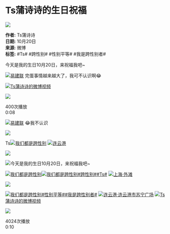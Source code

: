 # Ts蒲诗诗的生日祝福

![](https://tvax2.sinaimg.cn/crop.0.0.512.512.180/008qdag3ly8hh5ojgd0pvj30e80e8jrn.jpg?KID=imgbed,tva&Expires=1737548572&ssig=WgHZwkRxeS)

**作者:** Ts蒲诗诗  
**日期:** 10月20日  
**来源:** 微博  
**标签:** #Ts#  #跨性别#  #性别平等#  #我是跨性别者#

今天是我的生日10月20日，来祝福我吧~

[![](https://n.sinaimg.cn/photo/5213b46e/20180926/timeline_card_small_super_default.png)易建联](https://m.weibo.cn/p/index?extparam=%E6%98%93%E5%BB%BA%E8%81%94&containerid=100808e5c58d240be3dd9a932408eed55ebd38&luicode=10000011&lfid=1005057716385091) 完蛋事情越来越大了，我可不认识啊😂 

[![](https://h5.sinaimg.cn/upload/2015/09/25/3/timeline_card_small_video_default.png)Ts蒲诗诗的微博视频](https://video.weibo.com/show?fid=1034:5090448989945904)

![](https://wx2.sinaimg.cn/orj480/008qdag3gy1hupb3qb8ooj30k00zktdu.jpg)

400次播放  
0:08

[![](https://n.sinaimg.cn/photo/5213b46e/20180926/timeline_card_small_super_default.png)易建联](https://m.weibo.cn/p/index?extparam=%E6%98%93%E5%BB%BA%E8%81%94&containerid=100808e5c58d240be3dd9a932408eed55ebd38&luicode=10000011&lfid=1005057716385091) 😂我不认识

![](https://wx2.sinaimg.cn/orj360/008qdag3gy1hupapv2yx8j30zu25o7wi.jpg)

Ts[![](https://n.sinaimg.cn/photo/5213b46e/20180926/timeline_card_small_super_default.png)我们都是跨性别](https://m.weibo.cn/p/index?extparam=%E6%88%91%E4%BB%AC%E9%83%BD%E6%98%AF%E8%B7%A8%E6%80%A7%E5%88%AB&containerid=100808b3cb243732877345157e3adf8c99b7b9&luicode=10000011&lfid=1005057716385091) [![](https://h5.sinaimg.cn/upload/2015/09/25/3/timeline_card_small_location_default.png)连云港](http://weibo.com/p/1001018008632070000000000)

![](https://wx1.sinaimg.cn/orj360/008qdag3ly1hngfh6h714j30m813gtd0.jpg)

![](https://pc.us.sinaimg.cn/003IoMdMjx089vsRximI0b0701000j0L0k01.png)今天是我的生日10月20日，来祝福我吧~

[![](https://n.sinaimg.cn/photo/5213b46e/20180926/timeline_card_small_super_default.png)我们都是跨性别](https://m.weibo.cn/p/index?extparam=%E6%88%91%E4%BB%AC%E9%83%BD%E6%98%AF%E8%B7%A8%E6%80%A7%E5%88%AB&containerid=100808b3cb243732877345157e3adf8c99b7b9&luicode=10000011&lfid=1005057716385091)[![](https://n.sinaimg.cn/photo/5213b46e/20180926/timeline_card_small_super_default.png)我们都是跨性别](https://m.weibo.cn/p/index?extparam=%E6%88%91%E4%BB%AC%E9%83%BD%E6%98%AF%E8%B7%A8%E6%80%A7%E5%88%AB&containerid=100808b3cb243732877345157e3adf8c99b7b9&luicode=10000011&lfid=1005057716385091)[#跨性别#](https://m.weibo.cn/search?containerid=231522type%3D1%26t%3D10%26q%3D%23%E8%B7%A8%E6%80%A7%E5%88%AB%23&isnewpage=1&luicode=10000011&lfid=1005057716385091)[#Ts#](https://m.weibo.cn/search?containerid=231522type%3D1%26t%3D10%26q%3D%23Ts%23) [![](https://h5.sinaimg.cn/upload/2015/09/25/3/timeline_card_small_location_default.png)上海·外滩](http://weibo.com/p/100101B2094757D66DA7F4469B)

![](https://wx4.sinaimg.cn/orj360/008qdag3ly1hcjryf36azj30ze1rmaiq.jpg)

[![](https://n.sinaimg.cn/photo/5213b46e/20180926/timeline_card_small_super_default.png)我们都是跨性别](https://m.weibo.cn/p/index?extparam=%E6%88%91%E4%BB%AC%E9%83%BD%E6%98%AF%E8%B7%A8%E6%80%A7%E5%88%AB&containerid=100808b3cb243732877345157e3adf8c99b7b9&luicode=10000011&lfid=1005057716385091)[#性别平等#](https://m.weibo.cn/search?containerid=231522type%3D1%26t%3D10%26q%3D%23%E6%80%A7%E5%88%86%E5%85%AC%E5%B9%B3%23&isnewpage=1&luicode=10000011&lfid=1005057716385091)[#我是跨性别者#](https://m.weibo.cn/search?containerid=231522type%3D1%26t%3D10%26q%3D%23%E6%88%91%E6%98%AF%E8%B7%A8%E6%80%A7%E5%88%AB%E8%80%85%23&isnewpage=1&luicode=10000011&lfid=1005057716385091) [![](https://h5.sinaimg.cn/upload/2015/09/25/3/timeline_card_small_location_default.png)连云港·连云港市苏宁广场](http://weibo.com/p/100101B209445CD765A7FD4798) [![](https://h5.sinaimg.cn/upload/2015/09/25/3/timeline_card_small_video_default.png)Ts蒲诗诗的微博视频](https://video.weibo.com/show?fid=1034:4850039802232849)

![](https://wx2.sinaimg.cn/orj480/008qdag3ly1h9echp5hkej30k00zk77e.jpg)

4024次播放  
0:10
<!-- tcd_original_link https://m.weibo.cn/p/1005057716385091/follow?relate=fans?relate=fans&jumpfrom=weibocom -->
